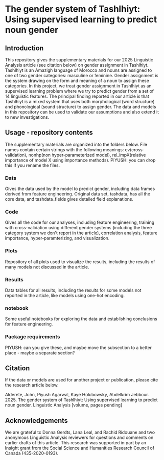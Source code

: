 # The gender system of Tashlhiyt: Using supervised learning to predict noun gender

## Introduction
This repository gives the supplementary materials for our 2025 Linguistic Analysis article (see citation below) on gender assignment in Tashlhiyt. Tashlhiyt is an Amazigh language of Morocco and nouns are assigned to one of two gender categories: masculine or feminine. Gender assignment is the system drawing on the form and meaning of a noun to assign these categories. In this project, we treat gender assignment in Tashlhiyt as an supervised learning problem where we try to predict gender from a set of 14 linguistic features. The principal finding reported in our article is that Tashlhiyt is a mixed system that uses both morphological (word structure) and phonological (sound structure) to assign gender. The data and models in this repository can be used to validate our assumptions and also extend it to new investigations. 

## Usage - repository contents
The supplementary materials are organized into the folders below. File names contain certain strings with the following meanings: cv(cross-validation), nonhp(non hyper-parameterized model), rel_impX(relative importance of model X using importance methods). PIYUSH: you can drop this if you rename the files.

### Data
Gives the data used by the model to predict gender, including data frames derived from feature engineering. Original data set, tashdata, has all the core data, and tashdata_fields gives detailed field explanations.

### Code
Gives all the code for our analyses, including feature engineering, training with cross-validation using different gender systems (including the three category system we don't report in the article), correlation analysis, feature importance, hyper-paramterizing, and visualization.

### Plots
Repository of all plots used to visualize the results, including the results of many models not discussed in the article.

### Results
Data tables for all results, including the results for some models not reported in the article, like models using one-hot encoding.

### notebook
Some useful notebooks for exploring the data and establishing conclusions for feature engineering. 

### Package requirements
PIYUSH: can you give these, and maybe move the subsection to a better place - maybe a separate section?

## Citation
If the data or models are used for another project or publication, please cite the research article below.

Alderete, John, Piyush Agarwal, Kaye Holubowsky, Abdelkrim Jebbour. 2025. The gender system of Tashlhiyt: Using supervised learning to predict noun gender. Linguistic Analysis [volume, pages pending]

## Acknowledgements
We are grateful to Donna Gerdts, Lana Leal, and Rachid Ridouane and two anonymous Linguistic Analysis reviewers for questions and comments on earlier drafts of this article. This research was supported in part by an Insight grant from the Social Science and Humanities Research Council of Canada (435-2020-0193).
